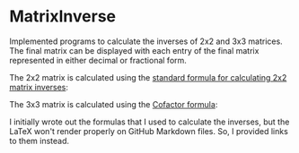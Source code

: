 # MatrixInverse

Implemented programs to calculate the inverses of 2x2 and 3x3 matrices. The final matrix can be displayed with each entry of the final matrix represented in either decimal or fractional form.

The 2x2 matrix is calculated using the [standard formula for calculating 2x2 matrix inverses](https://www.chilimath.com/lessons/advanced-algebra/inverse-of-a-2x2-matrix/):

<!-- $$ 
\begin{bmatrix} 
    a & b \\ 
    c & d 
    \end{bmatrix} ^{-1} = 
\frac{1}{ad-bc} 
\begin{bmatrix} 
    d & -b \\ 
    -c & a 
    \end{bmatrix}
$$ -->

The 3x3 matrix is calculated using the [Cofactor formula](https://www.mathsisfun.com/algebra/matrix-inverse-minors-cofactors-adjugate.html):

<!-- $$
A^{-1} =
\begin{bmatrix} 
    A_{11} & A_{12} & A_{13} \\ 
    A_{21} & A_{22} & A_{23} \\
    A_{31} & A_{32} & A_{33} \\
    \end{bmatrix} ^{-1} = 
\frac{1}{det(A)} 
\begin{bmatrix} 
    C_{11} & C_{12} & C_{13} \\ 
    C_{21} & C_{22} & C_{23} \\
    C_{31} & C_{32} & C_{33} \\
    \end{bmatrix}
$$ -->

I initially wrote out the formulas that I used to calculate the inverses, but the LaTeX won't render properly on GitHub Markdown files. So, I provided links to them instead.
